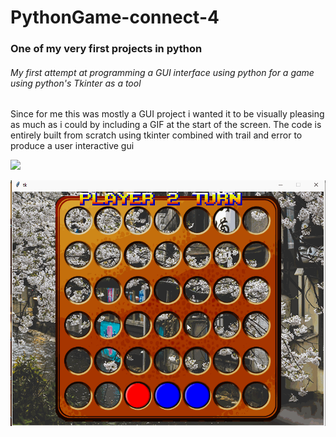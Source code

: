 # PythonGame-connect-4
### One of my very first projects in python
###### My first attempt at programming a GUI interface using python for a game using python's Tkinter as a tool
Since for me this was mostly a GUI project i wanted it to be visually pleasing as much as i could by including a GIF at the start of the screen.
The code is entirely built from scratch using tkinter combined with trail and error to produce a user interactive gui



![](welcome_screen.gif)



![](playing.gif)






